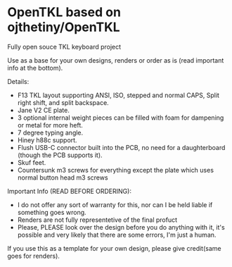 # OpenTKL based on ojthetiny/OpenTKL

Fully open souce TKL keyboard project


Use as a base for your own designs, renders or order as is (read important info at the bottom).

Details:
 - F13 TKL layout supporting ANSI, ISO, stepped and normal CAPS, Split right shift, and split backspace.
 - Jane V2 CE plate.
 - 3 optional internal weight pieces can be filled with foam for dampening or metal for more heft.
 - 7 degree typing angle.
 - Hiney h88c support.
 - Flush USB-C connector built into the PCB, no need for a daughterboard (though the PCB supports it).
 - Skuf feet.
 - Countersunk m3 screws for everything except the plate which uses normal button head m3 screws


Important Info (READ BEFORE ORDERING):
 - I do not offer any sort of warranty for this, nor can I be held liable if something goes wrong.
 - Renders are not fully representetive of the final profuct 
 - Please, PLEASE look over the design before you do anything with it, it's possible and very likely that there are some errors, I'm just a human.

If you use this as a template for your own design, please give credit(same goes for renders).

